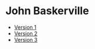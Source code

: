 # John Baskerville

- [Version 1](https://karolinekato.github.io/baskerville/baskerville-1.html)
- [Version 2](https://karolinekato.github.io/baskerville/baskerville-2.html)
- [Version 3](https://karolinekato.github.io/baskerville/baskerville-3.html)
